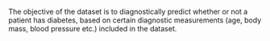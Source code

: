 The objective of the dataset is to diagnostically predict whether or not a patient has diabetes,
based on certain diagnostic measurements (age, body mass, blood pressure etc.) included in the dataset.

